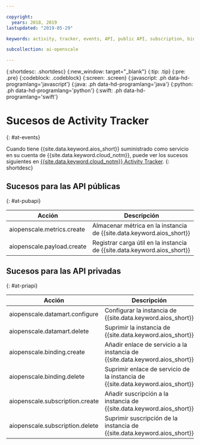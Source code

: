 ```yaml
---

copyright:
  years: 2018, 2019
lastupdated: "2019-05-29"

keywords: activity, tracker, events, API, public API, subscription, binding

subcollection: ai-openscale

---
```


{:shortdesc: .shortdesc}
{:new_window: target="_blank"}
{:tip: .tip}
{:pre: .pre}
{:codeblock: .codeblock}
{:screen: .screen}
{:javascript: .ph data-hd-programlang='javascript'}
{:java: .ph data-hd-programlang='java'}
{:python: .ph data-hd-programlang='python'}
{:swift: .ph data-hd-programlang='swift'}

# Sucesos de Activity Tracker
{: #at-events}

Cuando tiene {{site.data.keyword.aios_short}} suministrado como servicio en su cuenta de {{site.data.keyword.cloud_notm}}, puede ver los sucesos siguientes en [{{site.data.keyword.cloud_notm}} Activity Tracker](/docs/services/cloud-activity-tracker?topic=cloud-activity-tracker-activity_tracker_ov).
{: shortdesc}

## Sucesos para las API públicas
{: #at-pubapi}

| Acción | Descripción |
| -- | -- |
| aiopenscale.metrics.create | Almacenar métrica en la instancia de {{site.data.keyword.aios_short}} |
| aiopenscale.payload.create | Registrar carga útil en la instancia de {{site.data.keyword.aios_short}} |

## Sucesos para las API privadas
{: #at-priapi}

| Acción | Descripción |
| -- | -- |
| aiopenscale.datamart.configure | Configurar la instancia de {{site.data.keyword.aios_short}} |
| aiopenscale.datamart.delete | Suprimir la instancia de {{site.data.keyword.aios_short}} |
| aiopenscale.binding.create | Añadir enlace de servicio a la instancia de {{site.data.keyword.aios_short}} |
| aiopenscale.binding.delete | Suprimir enlace de servicio de la instancia de {{site.data.keyword.aios_short}} |
| aiopenscale.subscription.create | Añadir suscripción a la instancia de {{site.data.keyword.aios_short}} |
| aiopenscale.subscription.delete | Suprimir suscripción de la instancia de {{site.data.keyword.aios_short}} |
